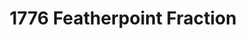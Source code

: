 ---
pid: CH637
title: 1776 Featherpoint Fraction
location_transcription: Outside City Hall
zipcode: '19104'
outside_phl: 
neighborhood: University City,Belmont,Parkside,Powelton Village
age: '19'
age_range: 13-19
instagram: 
image_file_name: CH_637.jpg
proposal_transcription: 
topic: Culture,History
topic_summary: 0, 0
type: 
keywords_other: 1776, featherpoint pen
credit: 
image_labels: 
twitter: 
facebook: 
permalink: "/monuments/ch637/"
layout: item-page
---